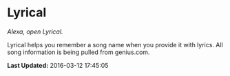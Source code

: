 # Lyrical
*Alexa, open Lyrical.*

Lyrical helps you remember a song name when you provide it with lyrics. All song information is being pulled from genius.com.

**Last Updated:** 2016-03-12 17:45:05